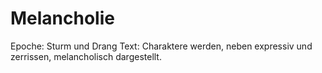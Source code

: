 # Melancholie

Epoche: Sturm und Drang
Text: Charaktere werden, neben expressiv und zerrissen, melancholisch dargestellt.